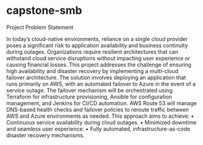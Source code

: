 # capstone-smb

Project Problem Statement

In today’s cloud-native environments, reliance on a single cloud provider poses a significant risk to application availability and business continuity during outages. Organizations require resilient architectures that can withstand cloud service disruptions without impacting user experience or causing financial losses.
This project addresses the challenge of ensuring high availability and disaster recovery by implementing a multi-cloud failover architecture. The solution involves deploying an application that runs primarily on AWS, with an automated failover to Azure in the event of a service outage.
The failover mechanism will be orchestrated using Terraform for infrastructure provisioning, Ansible for configuration management, and Jenkins for CI/CD automation. AWS Route 53 will manage DNS-based health checks and failover policies to reroute traffic between AWS and Azure environments as needed.
This approach aims to achieve:
•	Continuous service availability during cloud outages.
•	Minimized downtime and seamless user experience.
•	Fully automated, infrastructure-as-code disaster recovery mechanisms.

